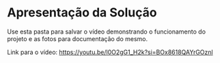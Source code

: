 # Apresentação da Solução

Use esta pasta para salvar o vídeo demonstrando o funcionamento do projeto e as fotos para documentação do mesmo.

Link para o vídeo: https://youtu.be/l0O2gG1_H2k?si=BOx8618QAYrGOznl
